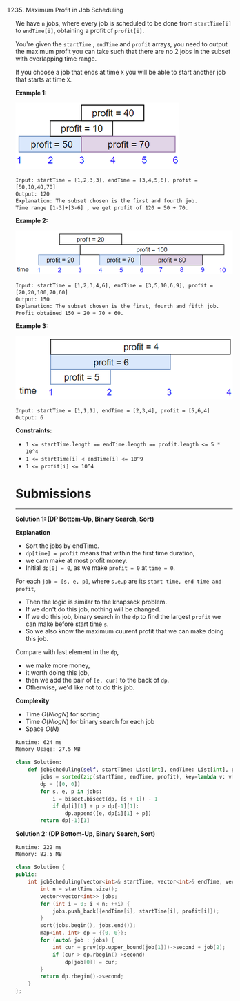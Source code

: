 1235. Maximum Profit in Job Scheduling

We have `n` jobs, where every job is scheduled to be done from `startTime[i]` to `endTime[i]`, obtaining a profit of `profit[i]`.

You're given the `startTime` , `endTime` and `profit` arrays, you need to output the maximum profit you can take such that there are no 2 jobs in the subset with overlapping time range.

If you choose a job that ends at time `X` you will be able to start another job that starts at time `X`.

 

**Example 1:**

![1235_sample1_1584](img/1235_sample1_1584.png)

```
Input: startTime = [1,2,3,3], endTime = [3,4,5,6], profit = [50,10,40,70]
Output: 120
Explanation: The subset chosen is the first and fourth job. 
Time range [1-3]+[3-6] , we get profit of 120 = 50 + 70.
```

**Example 2:**

![1235_sample22_1584](img/1235_sample22_1584.png)

```
Input: startTime = [1,2,3,4,6], endTime = [3,5,10,6,9], profit = [20,20,100,70,60]
Output: 150
Explanation: The subset chosen is the first, fourth and fifth job. 
Profit obtained 150 = 20 + 70 + 60.
```

**Example 3:**

![1235_sample3_1584.png](img/1235_sample3_1584.png)
```
Input: startTime = [1,1,1], endTime = [2,3,4], profit = [5,6,4]
Output: 6
```

**Constraints:**

* `1 <= startTime.length == endTime.length == profit.length <= 5 * 10^4`
* `1 <= startTime[i] < endTime[i] <= 10^9`
* `1 <= profit[i] <= 10^4`

# Submissions
---
**Solution 1: (DP Bottom-Up, Binary Search, Sort)**

**Explanation**
* Sort the jobs by endTime.
* `dp[time] = profit` means that within the first time duration,
* we cam make at most profit money.
* Initial `dp[0] = 0`, as we make `profit = 0` at `time = 0`.

For each `job = [s, e, p]`, where `s,e,p` are its `start time, end time and profit`,
* Then the logic is similar to the knapsack problem.
* If we don't do this job, nothing will be changed.
* If we do this job, binary search in the `dp` to find the largest `profit` we can make before start time `s`.
* So we also know the maximum cuurent profit that we can make doing this job.

Compare with last element in the `dp`,
* we make more money,
* it worth doing this job,
* then we add the pair of `[e, cur]` to the back of `dp`.
* Otherwise, we'd like not to do this job.


**Complexity**
* Time $O(NlogN)$ for sorting
* Time $O(NlogN)$ for binary search for each job
* Space $O(N)$

```
Runtime: 624 ms
Memory Usage: 27.5 MB
```
```python
class Solution:
    def jobScheduling(self, startTime: List[int], endTime: List[int], profit: List[int]) -> int:
        jobs = sorted(zip(startTime, endTime, profit), key=lambda v: v[1])
        dp = [[0, 0]]
        for s, e, p in jobs:
            i = bisect.bisect(dp, [s + 1]) - 1
            if dp[i][1] + p > dp[-1][1]:
                dp.append([e, dp[i][1] + p])
        return dp[-1][1]
```

**Solution 2: (DP Bottom-Up, Binary Search, Sort)**
```
Runtime: 222 ms
Memory: 82.5 MB
```
```c++
class Solution {
public:
    int jobScheduling(vector<int>& startTime, vector<int>& endTime, vector<int>& profit) {
        int n = startTime.size();
        vector<vector<int>> jobs;
        for (int i = 0; i < n; ++i) {
            jobs.push_back({endTime[i], startTime[i], profit[i]});
        }
        sort(jobs.begin(), jobs.end());
        map<int, int> dp = {{0, 0}};
        for (auto& job : jobs) {
            int cur = prev(dp.upper_bound(job[1]))->second + job[2];
            if (cur > dp.rbegin()->second)
                dp[job[0]] = cur;
        }
        return dp.rbegin()->second;
    }
};
```
